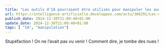 ```yaml
---
title: "Les outils d'IA pourraient être utilisés pour manipuler les audiences en ligne afin qu'elles prennent des décisions~? qu'il s'agisse de savoir quoi acheter ou pour qui voter, d'après une nouvelle étude"
url: https://intelligence-artificielle.developpez.com/actu/366291/Les-outils-d-IA-pourraient-etre-utilises-pour-manipuler-les-audiences-en-ligne-afin-qu-elles-prennent-des-decisions-qu-il-s-agisse-de-savoir-quoi-acheter-ou-pour-qui-voter-d-apres-une-nouvelle-etude/
publish_date: 2024-12-30T21:09:48+01:00
update_date: 2024-12-30T21:09:48+01:00
tags: [ "IA", "manipulation"]
---
```


Stupéfaction ! On ne l’avait pas vu venir ! Comment dire, je tombe des nues !
